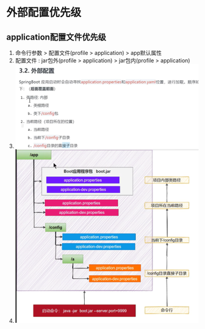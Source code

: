 # 外部配置优先级
## application配置文件优先级
1. 命令行参数 > 配置文件(profile > application) > app默认属性
2. 配置文件 : jar包外(profile > application) > jar包内(profile > application) 
3. ![img.png](img/img_1.png)
4. ![img.png](img/img.png)